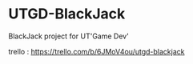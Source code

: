 # UTGD-BlackJack
BlackJack project for UT'Game Dev'

trello : https://trello.com/b/6JMoV4ou/utgd-blackjack
